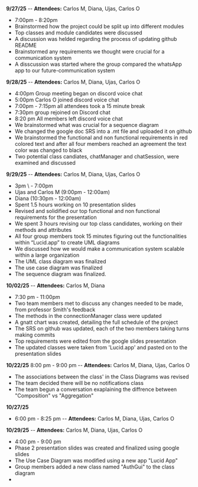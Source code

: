 **9/27/25**
-- **Attendees:** Carlos M, Diana, Ujas, Carlos O   
- 7:00pm \- 8:20pm
- Brainstormed how the project could be split up into different modules  
- Top classes and module candidates were discussed  
- A discussion was helded regarding the process of updating github README 
- Brainstormed any requirements we thought were crucial for a communication system  
- A disscussion was started where the group compared the whatsApp app to our future-communication system

**9/28/25**
-- **Attendees:** Carlos M, Diana, Ujas, Carlos O
- 4:00pm Group meeting began on discord voice chat
- 5:00pm Carlos O joined discord voice chat      
- 7:00pm \- 7:15pm all attendees took a 15 minute break
- 7:30pm group rejoined on Discord chat
- 8:20 pm All members left discord voice chat    
- We brainstormed what was crucial for a sequence diagram   
- We changed the google doc SRS into a .mt file and uploaded it on github  
- We brainstormed the functional and non functional requirements in red colored text and after all four members reached an agreement the text color was changed to black
- Two potential class candiates, chatManager and chatSession, were examined and discussed  

**9/29/25**
-- **Attendees:** Carlos M, Diana, Ujas, Carlos O  
- 3pm \ - 7:00pm   
- Ujas and Carlos M (9:00pm \- 12:00am)   
- Diana (10:30pm \- 12:00am)      
- Spent 1.5 hours working on 10 presentation slides    
- Revised and solidified our top functional and non functional requirements for the presentation  
- We spent 3 hours revising our top class candidates, working on their methods and attributes   
- All four group members took 15 minutes figuring out the functionalities within “Lucid.app” to create UML diagrams
- We discussed how we would make a communication system scalable within a large organization      
- The UML class diagram was finalized
- The use case diagram was finalized
- The sequence diagram was finalized.

**10/02/25**
-- **Attendees:** Carlos M, Diana
- 7:30 pm \- 11:00pm
-  Two team members met to discuss any changes needed to be made, from professor Smith's feedback 
-  The methods in the connectionManager class were updated
-  A gnatt chart was created, detailing the full schedule of the project
-  The SRS on github was updated, each of the two members taking turns making commits
-  Top requirements were edited from the google slides presentation
-  The updated classes were taken from 'Lucid.app' and pasted on to the presentation slides


**10/22/25**
8:00 pm \- 9:00 pm 
-- **Attendees:** Carlos M, Diana, Ujas, Carlos O
- The associations between the class' in the Class Diagrams was revised 
- The team decided there will be no notifications class   
- The team begun a conversation exaplaining the diffrence between "Composition" vs "Aggregation"


**10/27/25**
- 6:00 pm \- 8:25 pm
-- **Attendees:** Carlos M, Diana, Ujas, Carlos O
  
  


**10/29/25**
-- **Attendees:** Carlos M, Diana, Ujas, Carlos O
- 4:00 pm \- 9:00 pm 
- Phase 2 presentation slides was created and finalized using google slides
- The Use Case Diagram was modified using a new app "Lucid App"
- Group members added a new class named "AuthGui" to the class diagram
-  
 







